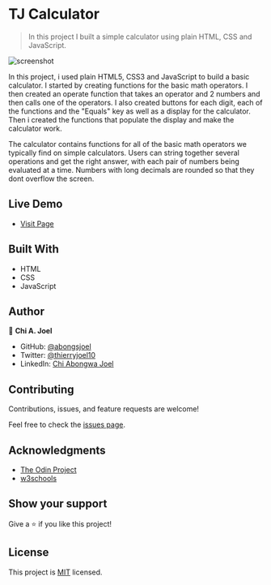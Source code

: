 
# TJ Calculator

> In this project I built a simple calculator using plain HTML, CSS and JavaScript.
 
![screenshot](../master/screenshot.png)

In this project, i used plain HTML5, CSS3 and JavaScript to build a basic calculator. I started by creating functions for the basic math operators. I then created an operate function that takes an operator and 2 numbers and then calls one of the operators. I also created buttons for each digit, each of the functions and the "Equals" key as well as a display for the calculator. Then i created the functions that populate the display and make the calculator work.

The calculator contains functions for all of the basic math operators we typically find on simple calculators. Users can string together several operations and get the right answer, with each pair of numbers being evaluated at a time. Numbers with long decimals are rounded so that they dont overflow the screen.

## Live Demo 

- [Visit Page](https://abongsjoel.github.io/tj-calculator/)

## Built With

- HTML
- CSS
- JavaScript

## Author

👤 **Chi A. Joel**

- GitHub: [@abongsjoel](https://github.com/abongsjoel)
- Twitter: [@thierryjoel10](https://twitter.com/ThierryJoel10)
- LinkedIn: [Chi Abongwa Joel](https://www.linkedin.com/in/chi-abongwa-joel-b4285a97/)

## Contributing

Contributions, issues, and feature requests are welcome!

Feel free to check the [issues page](https://github.com/abongsjoel/tj-calculator/issues).

## Acknowledgments

- [The Odin Project](https://www.theodinproject.com)
- [w3schools](https://www.w3schools.com)

## Show your support
Give a ⭐️ if you like this project!

## License
  <p>This project is <a href="../master/LICENSE">MIT</a> licensed.</p>

